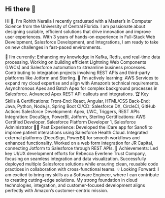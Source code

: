 ## Hi there 👋

<!--
**Rohith-14/Rohith-14** is a ✨ _special_ ✨ repository because its `README.md` (this file) appears on your GitHub profile.

Here are some ideas to get you started:

- 🔭 I’m currently working on ...
- 🌱 I’m currently learning ...
- 👯 I’m looking to collaborate on ...
- 🤔 I’m looking for help with ...
- 💬 Ask me about ...
- 📫 How to reach me: ...
- 😄 Pronouns: ...
- ⚡ Fun fact: ...
-->
Hi 👋, I'm Rohith Neralla
I recently graduated with a Master’s in Computer Science from the University of Central Florida. I am passionate about designing scalable, efficient solutions that drive innovation and improve user experiences. With 3 years of hands-on experience in Full-Stack Web Development, Salesforce Development, and Integrations, I am ready to take on new challenges in fast-paced environments.

🔭 I’m currently:
Enhancing my knowledge in Kafka, Redis, and real-time data processing.
Working on building efficient Lightning Web Components (LWCs) and Salesforce automation to streamline business processes.
Contributing to integration projects involving REST APIs and third-party platforms like Jotform and Sterling.
🌱 I’m actively learning:
AWS Services to expand my cloud expertise and align with Amazon’s technical requirements.
Asynchronous Apex and Batch Apex for complex background processes in Salesforce.
Advanced Apex REST API callouts and integrations.
🏆 Key Skills & Certifications:
Front-End: React, Angular, HTML/CSS
Back-End: Java, Python, Node.js, Spring Boot
CI/CD: Salesforce DX, CircleCI, GitHub Actions
Salesforce Development: Apex, LWC, Triggers, REST APIs
Integration: DocuSign, PowerBI, Jotform, Sterling
Certifications: AWS Certified Developer, Salesforce Platform Developer 1, Salesforce Administrator
👨‍💻 Past Experience:
Developed the iCare app for Sanofi to improve patient interactions using Salesforce Health Cloud.
Integrated external platforms (DocuSign, PowerBI) for smooth workflows and enhanced functionality.
Worked on a web form integration for JR Capital, connecting Jotform to Salesforce through REST APIs.
🚀 Achievements:
Led key UI/UX development efforts for Rebecca Everlene Trust Company, focusing on seamless integration and data visualization.
Successfully deployed multiple Salesforce solutions while ensuring clean, reusable code practices in collaboration with cross-functional teams.
💡 Looking Forward:
I am excited to bring my skills as a Software Engineer, where I can contribute to creating cutting-edge solutions. My strong foundation in cloud technologies, integration, and customer-focused development aligns perfectly with Amazon’s customer-centric mission.


